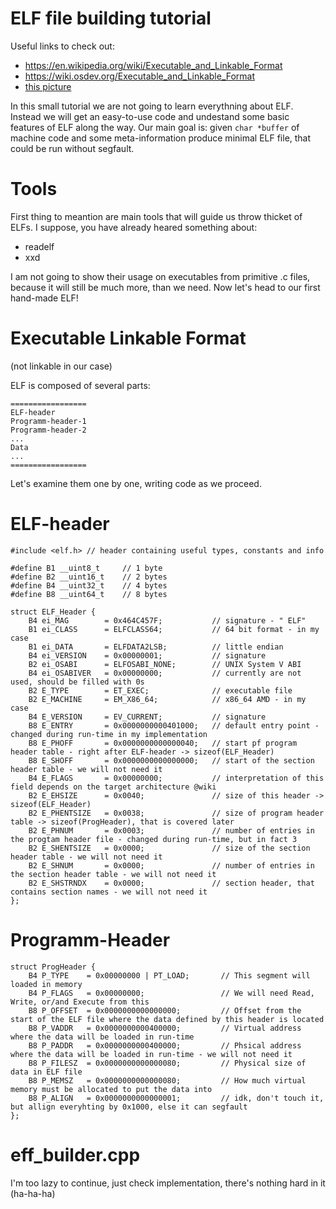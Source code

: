 # ELF file building tutorial

Useful links to check out:
- https://en.wikipedia.org/wiki/Executable_and_Linkable_Format
- https://wiki.osdev.org/Executable_and_Linkable_Format
- [this picture](https://wiki.osdev.org/File:Elfdiagram.png)

In this small tutorial we are not going to learn everythning about ELF. Instead we will get an easy-to-use code and undestand some basic features of ELF along the way.
Our main goal is: given ```char *buffer``` of machine code and some meta-information produce minimal ELF file, that could be run without segfault.

# Tools
First thing to meantion are main tools that will guide us throw thicket of ELFs. I suppose, you have already heared something about:
- readelf
- xxd

I am not going to show their usage on executables from primitive .c files, because it will still be much more, than we need. Now let's head to our first hand-made ELF!

# Executable Linkable Format
(not linkable in our case)

ELF is composed of several parts:
```
=================
ELF-header
Programm-header-1
Programm-header-2
...
Data
...
=================
```

Let's examine them one by one, writing code as we proceed.

# ELF-header
```
#include <elf.h> // header containing useful types, constants and info

#define B1 __uint8_t     // 1 byte
#define B2 __uint16_t    // 2 bytes
#define B4 __uint32_t    // 4 bytes
#define B8 __uint64_t    // 8 bytes

struct ELF_Header {
    B4 ei_MAG        = 0x464C457F;           // signature - " ELF"
    B1 ei_CLASS      = ELFCLASS64;           // 64 bit format - in my case
    B1 ei_DATA       = ELFDATA2LSB;          // little endian
    B4 ei_VERSION    = 0x00000001;           // signature
    B2 ei_OSABI      = ELFOSABI_NONE;        // UNIX System V ABI
    B4 ei_OSABIVER   = 0x00000000;           // currently are not used, should be filled with 0s
    B2 E_TYPE        = ET_EXEC;              // executable file
    B2 E_MACHINE     = EM_X86_64;            // x86_64 AMD - in my case
    B4 E_VERSION     = EV_CURRENT;           // signature
    B8 E_ENTRY       = 0x0000000000401000;   // default entry point - changed during run-time in my implementation
    B8 E_PHOFF       = 0x0000000000000040;   // start pf program header table - right after ELF-header -> sizeof(ELF_Header)
    B8 E_SHOFF       = 0x0000000000000000;   // start of the section header table - we will not need it
    B4 E_FLAGS       = 0x00000000;           // interpretation of this field depends on the target architecture @wiki
    B2 E_EHSIZE      = 0x0040;               // size of this header -> sizeof(ELF_Header)
    B2 E_PHENTSIZE   = 0x0038;               // size of program header table -> sizeof(ProgHeader), that is covered later
    B2 E_PHNUM       = 0x0003;               // number of entries in the progtam header file - changed during run-time, but in fact 3
    B2 E_SHENTSIZE   = 0x0000;               // size of the section header table - we will not need it
    B2 E_SHNUM       = 0x0000;               // number of entries in the section header table - we will not need it
    B2 E_SHSTRNDX    = 0x0000;               // section header, that contains section names - we will not need it
};
```

# Programm-Header
```
struct ProgHeader {
    B4 P_TYPE    = 0x00000000 | PT_LOAD;       // This segment will loaded in memory
    B4 P_FLAGS   = 0x00000000;                 // We will need Read, Write, or/and Execute from this
    B8 P_OFFSET  = 0x0000000000000000;         // Offset from the start of the ELF file where the data defined by this header is located
    B8 P_VADDR   = 0x0000000000400000;         // Virtual address where the data will be loaded in run-time
    B8 P_PADDR   = 0x0000000000400000;         // Phsical address where the data will be loaded in run-time - we will not need it
    B8 P_FILESZ  = 0x0000000000000080;         // Physical size of data in ELF file
    B8 P_MEMSZ   = 0x0000000000000080;         // How much virtual memory must be allocated to put the data into
    B8 P_ALIGN   = 0x0000000000000001;         // idk, don't touch it, but allign everyhting by 0x1000, else it can segfault
};
```

# eff_builder.cpp
I'm too lazy to continue, just check implementation, there's nothing hard in it (ha-ha-ha)
